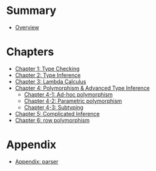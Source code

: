 # Summary

- [Overview](./overview.md)

# Chapters

- [Chapter 1: Type Checking](./chapter_1.md)
- [Chapter 2: Type Inference](./chapter_2.md)
- [Chapter 3: Lambda Calculus](./chapter_3.md)
- [Chapter 4: Polymorphism & Advanced Type Inference](./chapter_4.md)
  - [Chapter 4-1: Ad-hoc polymorphism](./ch4/ad-hoc-poly.md)
  - [Chapter 4-2: Parametric polymorphism](./ch4/parametric-poly.md)
  - [Chapter 4-3: Subtyping](./ch4/subtyping.md)
- [Chapter 5: Complicated Inference](./chapter_5.md)
- [Chapter 6: row polymorphism](./chapter_6.md)

[comment]: <> (- dependent type)

[comment]: <> ( - Curry-Howard correspondence)

[comment]: <> ( - lambda cube)

[comment]: <> (- substructural type)

[comment]: <> (- refinement type)

# Appendix

- [Appendix: parser](./appendix_parser.md)
